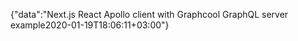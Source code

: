 {"data":"Next.js React Apollo client with Graphcool GraphQL server example2020-01-19T18:06:11+03:00"}
